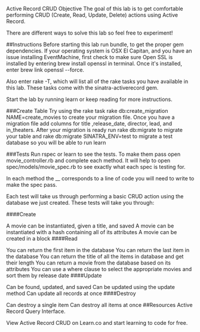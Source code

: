 Active Record CRUD
Objective
The goal of this lab is to get comfortable performing CRUD (Create, Read, Update, Delete) actions using Active Record.

There are different ways to solve this lab so feel free to experiment!

##Instructions Before starting this lab run bundle, to get the proper gem dependencies. If your operating system is OSX El Capitan, and you have an issue installing EventMachine, first check to make sure Open SSL is installed by entering brew install openssl in terminal. Once it's installed, enter brew link openssl --force.

Also enter rake -T, which will list all of the rake tasks you have available in this lab. These tasks come with the sinatra-activerecord gem.

Start the lab by running learn or keep reading for more instructions.

###Create Table Try using the rake task rake db:create_migration NAME=create_movies to create your migration file. Once you have a migration file add columns for title ,release_date, director, lead, and in_theaters. After your migration is ready run rake db:migrate to migrate your table and rake db:migrate SINATRA_ENV=test to migrate a test database so you will be able to run learn

###Tests Run rspec or learn to see the tests. To make them pass open movie_controller.rb and complete each method. It will help to open spec/models/movie_spec.rb to see exactly what each spec is testing for.

In each method the __ corresponds to a line of code you will need to write to make the spec pass.

Each test will take us through performing a basic CRUD action using the database we just created. These tests will take you through:

####Create

A movie can be instantiated, given a title, and saved
A movie can be instantiated with a hash containing all of its attributes
A movie can be created in a block
####Read

You can return the first item in the database
You can return the last item in the database
You can return the title of all the items in database and get their length
You can return a movie from the database based on its attributes
You can use a where clause to select the appropriate movies and sort them by release date
####Update

Can be found, updated, and saved
Can be updated using the update method
Can update all records at once
####Destroy

Can destroy a single item
Can destroy all items at once
##Resources Active Record Query Interface.

View Active Record CRUD on Learn.co and start learning to code for free.
